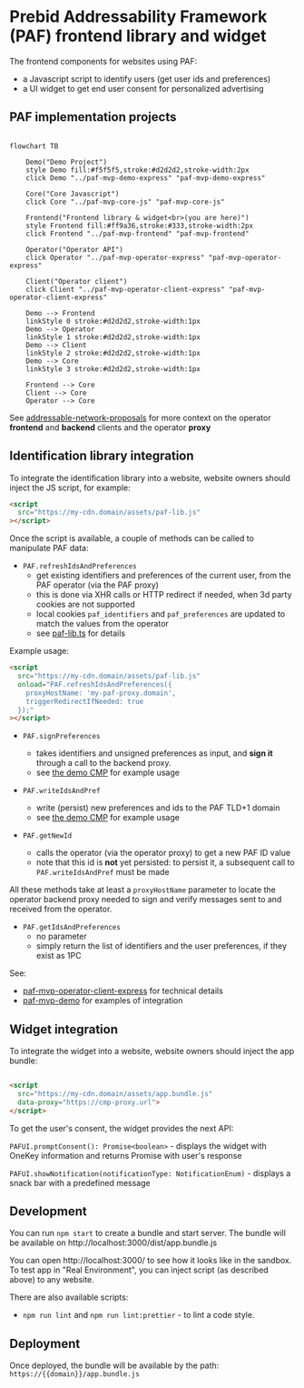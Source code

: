 # Prebid Addressability Framework (PAF) frontend library and widget

The frontend components for websites using PAF:

- a Javascript script to identify users (get user ids and preferences)
- a UI widget to get end user consent for personalized advertising

## PAF implementation projects

```mermaid

flowchart TB

    Demo("Demo Project")
    style Demo fill:#f5f5f5,stroke:#d2d2d2,stroke-width:2px
    click Demo "../paf-mvp-demo-express" "paf-mvp-demo-express"
    
    Core("Core Javascript")
    click Core "../paf-mvp-core-js" "paf-mvp-core-js"
    
    Frontend("Frontend library & widget<br>(you are here)")
    style Frontend fill:#ff9a36,stroke:#333,stroke-width:2px
    click Frontend "../paf-mvp-frontend" "paf-mvp-frontend"
    
    Operator("Operator API")
    click Operator "../paf-mvp-operator-express" "paf-mvp-operator-express"
    
    Client("Operator client")
    click Client "../paf-mvp-operator-client-express" "paf-mvp-operator-client-express"
    
    Demo --> Frontend
    linkStyle 0 stroke:#d2d2d2,stroke-width:1px
    Demo --> Operator
    linkStyle 1 stroke:#d2d2d2,stroke-width:1px
    Demo --> Client
    linkStyle 2 stroke:#d2d2d2,stroke-width:1px
    Demo --> Core
    linkStyle 3 stroke:#d2d2d2,stroke-width:1px
    
    Frontend --> Core
    Client --> Core
    Operator --> Core

```

See [addressable-network-proposals](https://github.com/criteo/addressable-network-proposals/tree/main/mvp-spec/operator-client.md)
for more context on the operator **frontend** and **backend** clients and the operator **proxy**

## Identification library integration

To integrate the identification library into a website, website owners should inject the JS script, for example:

```html
<script
  src="https://my-cdn.domain/assets/paf-lib.js"
></script>
```

Once the script is available, a couple of methods can be called to manipulate PAF data:

- `PAF.refreshIdsAndPreferences`
  - get existing identifiers and preferences of the current user, from the PAF operator (via the PAF proxy)
  - this is done via XHR calls or HTTP redirect if needed, when 3d party cookies are not supported
  - local cookies `paf_identifiers` and `paf_preferences` are updated to match the values from the operator
  - see [paf-lib.ts](./src/lib/paf-lib.ts) for details
  
Example usage:
```html
<script
  src="https://my-cdn.domain/assets/paf-lib.js"
  onload="PAF.refreshIdsAndPreferences({
    proxyHostName: 'my-paf-proxy.domain',
    triggerRedirectIfNeeded: true
  });"
></script>
```

- `PAF.signPreferences`
  - takes identifiers and unsigned preferences as input, and **sign it** through a call to the backend proxy.
  - see [the demo CMP](../paf-mvp-demo-express/src/cmp/frontend/cmp.ts) for example usage

- `PAF.writeIdsAndPref`
  - write (persist) new preferences and ids to the PAF TLD+1 domain
  - see [the demo CMP](../paf-mvp-demo-express/src/cmp/frontend/cmp.ts) for example usage

- `PAF.getNewId`
  - calls the operator (via the operator proxy) to get a new PAF ID value
  - note that this id is **not** yet persisted: to persist it, a subsequent call to `PAF.writeIdsAndPref` must be made

All these methods take at least a `proxyHostName` parameter to locate the operator backend proxy
needed to sign and verify messages sent to and received from the operator.

- `PAF.getIdsAndPreferences`
  - no parameter
  - simply return the list of identifiers and the user preferences, if they exist as 1PC

See:

- [paf-mvp-operator-client-express](../paf-mvp-operator-client-express) for technical details
- [paf-mvp-demo](../paf-mvp-demo-express) for examples of integration

## Widget integration

To integrate the widget into a website, website owners should inject the app bundle:

```html

<script 
  src="https://my-cdn.domain/assets/app.bundle.js"
  data-proxy="https://cmp-proxy.url">
</script>
```
To get the user's consent, the widget provides the next API:

`PAFUI.promptConsent(): Promise<boolean>` - displays the widget with OneKey information and returns Promise with user's response

`PAFUI.showNotification(notificationType: NotificationEnum)` - displays a snack bar with a predefined message

## Development

You can run `npm start` to create a bundle and start server. The bundle will be available on
http://localhost:3000/dist/app.bundle.js

You can open http://localhost:3000/ to see how it looks like in the sandbox. To test app in "Real Environment", you can
inject script (as described above) to any website.

There are also available scripts:

* `npm run lint` and `npm run lint:prettier` - to lint a code style.

## Deployment

Once deployed, the bundle will be available by the path: `https://{{domain}}/app.bundle.js`
